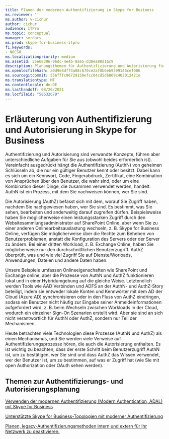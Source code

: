 ```yaml
---
title: Planen der modernen Authentifizierung in Skype for Business
ms.reviewer: ''
ms.author: v-cichur
author: cichur
audience: ITPro
ms.topic: conceptual
manager: serdars
ms.prod: skype-for-business-itpro
f1.keywords:
- NOCSH
ms.localizationpriority: medium
ms.assetid: 25e68396-96dc-4e4b-8a65-d30ea80d1bc9
description: Planungsthemen für Authentifizierung und Autorisierung für Skype for Business Server, einschließlich der Integration in andere Produkte
ms.openlocfilehash: a0d9e8dff4a08c670ce2af0b6eb9399146cef006
ms.sourcegitcommit: 556fffc96729150efcc04cd5d6069c402012421e
ms.translationtype: MT
ms.contentlocale: de-DE
ms.lasthandoff: 08/26/2021
ms.locfileid: "58632679"
---
```

# <a name="discussing-authentication-and-authorization-in-skype-for-business"></a>Erläuterung von Authentifizierung und Autorisierung in Skype for Business

Authentifizierung und Autorisierung sind verwandte Konzepte, führen aber unterschiedliche Aufgaben für Sie aus (obwohl beides erforderlich ist). Vereinfacht ausgedrückt hängt die Authentifizierung (AuthN) von geheimen Schlüsseln ab, die nur ein gültiger Benutzer kennt oder besitzt. Dabei kann es sich um ein Kennwort, Code, Fingerabdruck, Zertifikat, eine Kombination von Ansprüchen über den Benutzer, die wahr sind, oder um eine Kombination dieser Dinge, die zusammen verwendet werden, handelt. AuthN ist ein Prozess, mit dem Sie nachweisen können, wer Sie sind.

Die Autorisierung (AuthZ) befasst sich mit dem, worauf Sie Zugriff haben, nachdem Sie nachgewiesen haben, wer Sie sind. Es bestimmt, was Sie sehen, bearbeiten und anderweitig darauf zugreifen dürfen. Beispielsweise haben Sie möglicherweise einen leistungsstarken Zugriff durch den Websitesammlungsadministrator auf SharePoint Online, aber wenn Sie zu einer anderen Onlinearbeitsauslastung wechseln, z. B. Skype for Business Online, verfügen Sie möglicherweise über die Rechte zum Beheben von Benutzerproblemen, anstatt die Konfiguration des Servers oder der Server zu ändern. Bei einer dritten Workload, z. B. Exchange Online, haben Sie möglicherweise nur den durchschnittlichen Benutzerzugriff. AuthZ überprüft, was und wie viel Zugriff Sie auf Dienste/Worloads, Anwendungen, Dateien und andere Daten haben.

Unsere Beispiele umfassen Onlineeigenschaften wie SharePoint und Exchange online, aber die Prozesse von AuthN und AuthZ funktionieren lokal und in einer Hybridumgebung auf die gleiche Weise. Letztendlich werden Tools wie AAD Verbinden und ADFS an der AuthN- und AuthZ-Story beteiligt, indem sie entweder lokale Konten und Kennwörter mit dem AD der Cloud (Azure AD) synchronisieren oder in den Fluss von AuthZ eindringen, sodass ein Benutzer nicht häufig zur Eingabe seiner Anmeldeinformationen aufgefordert wird, z. B. beim Wechseln zwischen Workloads in der Cloud, wodurch ein einzelner Sign-On Szenarien erstellt wird. Aber sie sind an sich nicht verantwortlich für AuthN oder AuthZ, sondern nur Teil der Mechanismen.

Heute betrachten viele Technologien diese Prozesse (AuthN und AuthZ) als einen Mechanismus, und Sie werden viele Verweise auf Authentifizierungsprozesse hören, die auch die Autorisierung enthalten. Es ist wichtig zu beachten, dass der erste Schritt beim Benutzerzugriff AuthN ist, um zu bestätigen, wer Sie sind und dass AuthZ das Wissen verwendet, wer der Benutzer ist, um zu bestimmen, auf was er Zugriff hat (wie Sie mit open Authorization oder OAuth sehen werden).

  
## <a name="authentication-and-authorization-planning-topics"></a>Themen zur Authentifizierungs- und Autorisierungsplanung

[Verwenden der modernen Authentifizierung (Modern Authentication, ADAL) mit Skype for Business](plan-adal.md)

[Unterstützte Skype for Business-Topologien mit moderner Authentifizierung](topologies-supported.md)

[Planen, legacy-Authentifizierungsmethoden intern und extern für Ihr Netzwerk zu deaktivieren.](turn-on-modern-auth.md)

